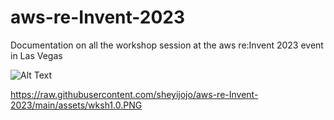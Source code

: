 # aws-re-Invent-2023

Documentation on all the workshop session at the aws re:Invent 2023 event in Las Vegas

![Alt Text](/aws-re-Invent-2023/assets/wksh1.0.jpeg)

https://raw.githubusercontent.com/sheyijojo/aws-re-Invent-2023/main/assets/wksh1.0.PNG
